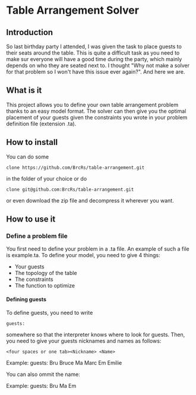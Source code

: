# Table Arrangement Solver

## Introduction

So last birthday party I attended, I was given the task to place guests to their seats around the table. This is quite a difficult task as you need to make sur everyone will have a good time during the party, which mainly depends on who they are seated next to. I thought "Why not make a solver for that problem so I won't have this issue ever again?". And here we are.

## What is it

This project allows you to define your own table arrangement problem thanks to an easy model format. The solver can then give you the optimal placement of your guests given the constraints you wrote in your problem definition file (extension .ta).

## How to install

You can do some

    clone https://github.com/BrcRs/table-arrangement.git

in the folder of your choice or do

    clone git@github.com:BrcRs/table-arrangement.git

or even download the zip file and decompress it wherever you want.

## How to use it

### Define a problem file

You first need to define your problem in a .ta file. An example of such a file is example.ta. To define your model, you need to give 4 things:
- Your guests
- The topology of the table
- The constraints
- The function to optimize

#### Defining guests

To define guests, you need to write

    guests:

somewhere so that the interpreter knows where to look for guests.
Then, you need to give your guests nicknames and names as follows:

    <four spaces or one tab><Nickname> <Name>

Example:
    guests:
        Bru Bruce
        Ma Marc
        Em Emilie

You can also ommit the name:

Example:
    guests:
        Bru
        Ma
        Em
